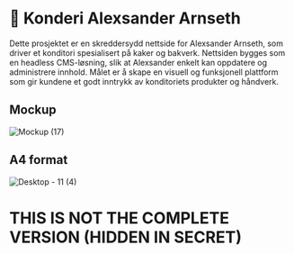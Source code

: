# 🍰 Konderi Alexsander Arnseth

Dette prosjektet er en skreddersydd nettside for Alexsander Arnseth, som driver et konditori spesialisert på kaker og bakverk. Nettsiden bygges som en headless CMS-løsning, slik at Alexsander enkelt kan oppdatere og administrere innhold. Målet er å skape en visuell og funksjonell plattform som gir kundene et godt inntrykk av konditoriets produkter og håndverk.

## Mockup

![Mockup (17)](https://github.com/user-attachments/assets/37cc694f-83a7-417a-b23e-8ec0ee944ffe)
## A4 format

![Desktop - 11 (4)](https://github.com/user-attachments/assets/7e95b16a-cebe-43a3-941c-5678c5a9b4c5)

# THIS IS NOT THE COMPLETE VERSION (HIDDEN IN SECRET)
